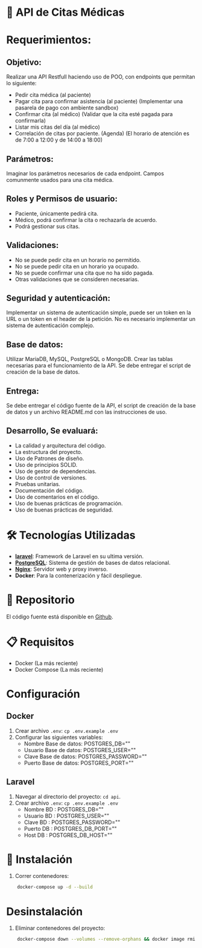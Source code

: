 # 🚀 API de Citas Médicas

# Requerimientos:

## Objetivo: 

Realizar una API Restfull haciendo uso de POO, con endpoints que permitan lo siguiente: 
- Pedir cita médica (al paciente) 
- Pagar cita para confirmar asistencia (al paciente) (Implementar una pasarela de pago con ambiente sandbox) 
- Confirmar cita (al médico) (Validar que la cita esté pagada para confirmarla) 
- Listar mis citas del día (al médico) 
- Correlación de citas por paciente. (Agenda) (El horario de atención es de 7:00 a 12:00 y de 14:00 a 18:00) 

## Parámetros: 

Imaginar los parámetros necesarios de cada endpoint. Campos comunmente usados para una cita médica. 

## Roles y Permisos de usuario: 

- Paciente, únicamente pedirá cita. 
- Médico, podrá confirmar la cita o rechazarla de acuerdo.  
- Podrá gestionar sus citas. 

## Validaciones: 

- No se puede pedir cita en un horario no permitido. 
- No se puede pedir cita en un horario ya ocupado. 
- No se puede confirmar una cita que no ha sido pagada. 
- Otras validaciones que se consideren necesarias. 


## Seguridad y autenticación: 

Implementar un sistema de autenticación simple, puede ser un token en la URL o un token en  el header de la petición. 
No es necesario implementar un sistema de autenticación complejo. 

## Base de datos: 

Utilizar MariaDB, MySQL, PostgreSQL o MongoDB. Crear las tablas necesarias para el funcionamiento de la API.  Se debe entregar el script de creación de la base de datos. 

## Entrega: 

Se debe entregar el código fuente de la API, el script de creación de la base de datos y un archivo README.md con las instrucciones de uso. 

## Desarrollo, Se evaluará: 

- La calidad y arquitectura del código. 
- La estructura del proyecto. 
- Uso de Patrones de diseño. 
- Uso de principios SOLID. 
- Uso de gestor de dependencias. 
- Uso de control de versiones. 
- Pruebas unitarias. 
- Documentación del código. 
- Uso de comentarios en el código. 
- Uso de buenas prácticas de programación. 
- Uso de buenas prácticas de seguridad. 

# 🛠️ Tecnologías Utilizadas

- **[laravel](https://laravel.com/docs/12.x)**: Framework de Laravel en su ultima versión.
- **[PostgreSQL](https://www.postgresql.org/)**: Sistema de gestión de bases de datos relacional.
- **[Nginx](https://www.nginx.com/)**: Servidor web y proxy inverso.
- **Docker**: Para la contenerización y fácil despliegue.

# 📂 Repositorio

El código fuente está disponible en [Github]().

# 📋 Requisitos

- Docker (La más reciente)
- Docker Compose (La más reciente)

# Configuración

## Docker

1. Crear archivo `.env`: `cp .env.example .env`
2. Configurar las siguientes variables:
    - Nombre Base de datos: POSTGRES_DB=""
    - Usuario Base de datos: POSTGRES_USER=""
    - Clave Base de datos: POSTGRES_PASSWORD=""
    - Puerto Base de datos: POSTGRES_PORT=""


## Laravel

1. Navegar al directorio del proyecto: `cd api`.
2. Crear archivo `.env`: `cp .env.example .env`
    - Nombre BD : POSTGRES_DB=""
    - Usuario BD : POSTGRES_USER=""
    - Clave BD : POSTGRES_PASSWORD=""
    - Puerto DB : POSTGRES_DB_PORT=""
    - Host DB : POSTGRES_DB_HOST=""


# 🚀 Instalación

1. Correr contenedores:

```bash
    docker-compose up -d --build
```

# Desinstalación

1. Eliminar contenedores del proyecto:

```bash
    docker-compose down --volumes --remove-orphans && docker image rmi citas_medicas_app:latest
```
